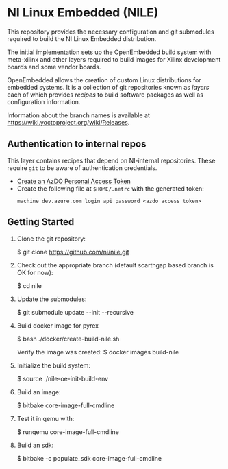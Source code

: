 NI Linux Embedded (NILE)
=============================================
This repository provides the necessary configuration and git submodules required
to build the NI Linux Embedded distribution.

The initial implementation sets up the OpenEmbedded build system with
meta-xilinx and other layers required to build images for Xilinx development
boards and some vendor boards.

OpenEmbedded allows the creation of custom Linux distributions for embedded
systems. It is a collection of git repositories known as *layers* each of which
provides *recipes* to build software packages as well as configuration
information.

Information about the branch names is available at
https://wiki.yoctoproject.org/wiki/Releases.


Authentication to internal repos
--------------------------------

This layer contains recipes that depend on NI-internal repositories.
These require `git` to be aware of authentication credentials.

- [Create an AzDO Personal Access Token](https://learn.microsoft.com/en-us/azure/devops/organizations/accounts/use-personal-access-tokens-to-authenticate?view=azure-devops&tabs=Windows)
- Create the following file at `$HOME/.netrc` with the generated token:
    ```
    machine dev.azure.com login api password <azdo access token>
    ```


Getting Started
---------------

1. Clone the git repository:

    $ git clone https://github.com/ni/nile.git

2. Check out the appropriate branch (default scarthgap based branch is OK for now):

    $ cd nile

3. Update the submodules:

    $ git submodule update --init --recursive

4. Build docker image for pyrex

    $ bash ./docker/create-build-nile.sh

	Verify the image was created:
    $ docker images build-nile

5. Initialize the build system:

    $ source ./nile-oe-init-build-env

6. Build an image:

    $ bitbake core-image-full-cmdline

7. Test it in qemu with:

    $ runqemu core-image-full-cmdline

8. Build an sdk:

    $ bitbake -c populate_sdk core-image-full-cmdline
